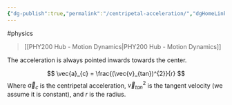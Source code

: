 ```yaml
---
{"dg-publish":true,"permalink":"/centripetal-acceleration/","dgHomeLink":true,"dgPassFrontmatter":false,"dgShowLocalGraph":true}
---
```


#physics 
> [[PHY200 Hub - Motion Dynamics|PHY200 Hub - Motion Dynamics]]

The acceleration is always pointed inwards towards the center.

$$
\vec{a}_{c} = \frac{(\vec{v}_{tan})^{2}}{r}
$$
Where $\vec{a}_{c}$ is the centripetal acceleration, $\vec{v}_{tan}^{2}$ is the tangent velocity (we assume it is constant), and $r$ is the radius.

<style>
.container {font-family: sans-serif; text-align: center;}
.button-wrapper button {z-index: 1;height: 40px; width: 100px; margin: 10px;padding: 5px;}
.excalidraw .App-menu_top .buttonList { display: flex;}
.excalidraw-wrapper { height: 800px; margin: 50px; position: relative;}
:root[dir="ltr"] .excalidraw .layer-ui__wrapper .zen-mode-transition.App-menu_bottom--transition-left {transform: none;}
</style><script src="https://unpkg.com/react@17/umd/react.production.min.js"></script><script src="https://unpkg.com/react-dom@17/umd/react-dom.production.min.js"></script><script type="text/javascript" src="https://unpkg.com/@excalidraw/excalidraw@0.12.0/dist/excalidraw.production.min.js"></script><div id="Centripetal_Acceleration_2023-01-04_1619.13.excalidraw.md1"></div><script>(function(){const InitialData={"type":"excalidraw","version":2,"source":"https://excalidraw.com","elements":[{"type":"ellipse","version":85,"versionNonce":1750512986,"isDeleted":false,"id":"rnZHaCH_H66beR7Y6j74m","fillStyle":"hachure","strokeWidth":2,"strokeStyle":"solid","roughness":0,"opacity":50,"angle":0,"x":37.199951171875,"y":-205.64380645751953,"strokeColor":"#000000","backgroundColor":"transparent","width":336,"height":336,"seed":1809743905,"groupIds":[],"strokeSharpness":"sharp","boundElements":[{"id":"IkLn2VZMvpInTT3RoaEB3","type":"arrow"},{"id":"XcyxoogAE8MVc8itgUxGl","type":"arrow"},{"id":"YP-2U6M81G9XvA62XvNx9","type":"arrow"},{"id":"GxUzg2ZZr8cQCW2bPVJGQ","type":"arrow"},{"id":"tmvT8x9Sg7g31O-XwbP8a","type":"arrow"}],"updated":1674070479314,"link":null,"locked":false},{"type":"arrow","version":133,"versionNonce":117318490,"isDeleted":false,"id":"GXizbc5nAQ_d6AdkDHZ-Y","fillStyle":"hachure","strokeWidth":1,"strokeStyle":"solid","roughness":0,"opacity":30,"angle":0,"x":201.199951171875,"y":-36.043800354003906,"strokeColor":"#000000","backgroundColor":"transparent","width":1.4210854715202004e-14,"height":168,"seed":660721263,"groupIds":[],"strokeSharpness":"round","boundElements":[],"updated":1674070476698,"link":null,"locked":false,"startBinding":null,"endBinding":null,"lastCommittedPoint":null,"startArrowhead":null,"endArrowhead":"arrow","points":[[0,0],[1.4210854715202004e-14,-168]]},{"type":"arrow","version":294,"versionNonce":166451014,"isDeleted":false,"id":"oTXvmHb31hqnTy1bk2InA","fillStyle":"hachure","strokeWidth":1,"strokeStyle":"solid","roughness":0,"opacity":30,"angle":0,"x":202,"y":-37.043800354003906,"strokeColor":"#000000","backgroundColor":"transparent","width":170.4000244140625,"height":0,"seed":1396429825,"groupIds":[],"strokeSharpness":"round","boundElements":[],"updated":1674070476698,"link":null,"locked":false,"startBinding":null,"endBinding":null,"lastCommittedPoint":null,"startArrowhead":null,"endArrowhead":"arrow","points":[[0,0],[170.4000244140625,0]]},{"type":"arrow","version":428,"versionNonce":1020569626,"isDeleted":false,"id":"IkLn2VZMvpInTT3RoaEB3","fillStyle":"hachure","strokeWidth":1,"strokeStyle":"solid","roughness":0,"opacity":30,"angle":0,"x":200.79998779296875,"y":-36.043800354003906,"strokeColor":"#000000","backgroundColor":"transparent","width":0,"height":166.39999389648438,"seed":1847339151,"groupIds":[],"strokeSharpness":"round","boundElements":[],"updated":1674070476698,"link":null,"locked":false,"startBinding":null,"endBinding":{"elementId":"rnZHaCH_H66beR7Y6j74m","focus":-0.026190258207775298,"gap":1},"lastCommittedPoint":null,"startArrowhead":null,"endArrowhead":"arrow","points":[[0,0],[0,166.39999389648438]]},{"type":"arrow","version":515,"versionNonce":641531526,"isDeleted":false,"id":"xYPkghhCE9KFNjRvx1m5o","fillStyle":"hachure","strokeWidth":1,"strokeStyle":"solid","roughness":0,"opacity":30,"angle":0,"x":194.39996337890625,"y":-36.043800354003906,"strokeColor":"#000000","backgroundColor":"transparent","width":153.199951171875,"height":0,"seed":797158369,"groupIds":[],"strokeSharpness":"round","boundElements":[],"updated":1674070476698,"link":null,"locked":false,"startBinding":null,"endBinding":null,"lastCommittedPoint":null,"startArrowhead":null,"endArrowhead":"arrow","points":[[0,0],[-153.199951171875,0]]},{"type":"arrow","version":87,"versionNonce":654087386,"isDeleted":false,"id":"XcyxoogAE8MVc8itgUxGl","fillStyle":"hachure","strokeWidth":1,"strokeStyle":"dashed","roughness":0,"opacity":100,"angle":0,"x":203.60009765625,"y":-209.64379119873047,"strokeColor":"#0b7285","backgroundColor":"transparent","width":127.199951171875,"height":0,"seed":1019625135,"groupIds":[],"strokeSharpness":"round","boundElements":[],"updated":1674070476698,"link":null,"locked":false,"startBinding":{"elementId":"rnZHaCH_H66beR7Y6j74m","focus":-1.0238094329833984,"gap":4.007425078826913},"endBinding":null,"lastCommittedPoint":null,"startArrowhead":null,"endArrowhead":"arrow","points":[[0,0],[127.199951171875,0]]},{"type":"arrow","version":115,"versionNonce":1147616710,"isDeleted":false,"id":"YP-2U6M81G9XvA62XvNx9","fillStyle":"hachure","strokeWidth":1,"strokeStyle":"dashed","roughness":0,"opacity":100,"angle":0,"x":374.800048828125,"y":-37.643760681152344,"strokeColor":"#0b7285","backgroundColor":"transparent","width":0,"height":140,"seed":147163073,"groupIds":[],"strokeSharpness":"round","boundElements":[],"updated":1674070476698,"link":null,"locked":false,"startBinding":{"elementId":"rnZHaCH_H66beR7Y6j74m","focus":-1.0095243908110119,"gap":1.6000976562561675},"endBinding":null,"lastCommittedPoint":null,"startArrowhead":null,"endArrowhead":"arrow","points":[[0,0],[0,140]]},{"type":"arrow","version":113,"versionNonce":118024602,"isDeleted":false,"id":"GxUzg2ZZr8cQCW2bPVJGQ","fillStyle":"hachure","strokeWidth":1,"strokeStyle":"dashed","roughness":0,"opacity":100,"angle":0,"x":199.5999755859375,"y":131.95621490478516,"strokeColor":"#0b7285","backgroundColor":"transparent","width":129.59991455078125,"height":0,"seed":1980272847,"groupIds":[],"strokeSharpness":"round","boundElements":[],"updated":1674070476698,"link":null,"locked":false,"startBinding":{"elementId":"rnZHaCH_H66beR7Y6j74m","focus":-1.009523936680385,"gap":1.6924481898275303},"endBinding":null,"lastCommittedPoint":null,"startArrowhead":null,"endArrowhead":"arrow","points":[[0,0],[-129.59991455078125,0]]},{"type":"arrow","version":147,"versionNonce":2038928646,"isDeleted":false,"id":"tmvT8x9Sg7g31O-XwbP8a","fillStyle":"hachure","strokeWidth":1,"strokeStyle":"dashed","roughness":0,"opacity":100,"angle":0,"x":37.2000732421875,"y":-38.44377899169922,"strokeColor":"#0b7285","backgroundColor":"transparent","width":1.4210854715202004e-14,"height":170.39999389648438,"seed":958457761,"groupIds":[],"strokeSharpness":"round","boundElements":[],"updated":1674070476698,"link":null,"locked":false,"startBinding":{"elementId":"rnZHaCH_H66beR7Y6j74m","focus":-0.999999273390997,"gap":1},"endBinding":null,"lastCommittedPoint":null,"startArrowhead":null,"endArrowhead":"arrow","points":[[0,0],[1.4210854715202004e-14,-170.39999389648438]]},{"type":"ellipse","version":96,"versionNonce":1949083226,"isDeleted":false,"id":"E_UkfubGdd2OJBSz-Sh1B","fillStyle":"hachure","strokeWidth":1,"strokeStyle":"solid","roughness":0,"opacity":100,"angle":0,"x":192.4000244140625,"y":-47.24376678466797,"strokeColor":"#000000","backgroundColor":"#868e96","width":19.20001220703125,"height":19.20001220703125,"seed":326868719,"groupIds":[],"strokeSharpness":"sharp","boundElements":[],"updated":1674070476698,"link":null,"locked":false},{"type":"ellipse","version":69,"versionNonce":790299718,"isDeleted":false,"id":"hkuh0khLvDrFuqKKVe1W8","fillStyle":"solid","strokeWidth":1,"strokeStyle":"solid","roughness":1,"opacity":100,"angle":0,"x":188.9727544692721,"y":-220.56273933958133,"strokeColor":"#000000","backgroundColor":"#15aabf","width":24.38085827795183,"height":24.38085827795183,"seed":884887046,"groupIds":[],"strokeSharpness":"sharp","boundElements":[],"updated":1674070476698,"link":null,"locked":false},{"type":"arrow","version":305,"versionNonce":658164506,"isDeleted":false,"id":"tZSK47VPSOuVUjD5kcVy0","fillStyle":"solid","strokeWidth":1,"strokeStyle":"solid","roughness":1,"opacity":100,"angle":0,"x":205.88731551022735,"y":-197.33097783004158,"strokeColor":"#d9480f","backgroundColor":"#15aabf","width":0,"height":89.39651793051627,"seed":883186202,"groupIds":[],"strokeSharpness":"round","boundElements":[],"updated":1674070476698,"link":null,"locked":false,"startBinding":null,"endBinding":{"elementId":"EreFV0kk","focus":-2.269668728151982,"gap":10.792184189291845},"lastCommittedPoint":null,"startArrowhead":null,"endArrowhead":"arrow","points":[[0,0],[0,89.39651793051627]]},{"type":"image","version":264,"versionNonce":385780614,"isDeleted":false,"id":"EreFV0kk","fillStyle":"hachure","strokeWidth":1,"strokeStyle":"solid","roughness":1,"opacity":100,"angle":0,"x":216.6794996995192,"y":-129.86094591756833,"strokeColor":"#000000","backgroundColor":"transparent","width":17,"height":18,"seed":45314,"groupIds":[],"strokeSharpness":"sharp","boundElements":[{"id":"tZSK47VPSOuVUjD5kcVy0","type":"arrow"}],"updated":1674070476698,"link":null,"locked":false,"status":"pending","fileId":"262fad94daa01c514376697260cb4d78d161a99e","scale":[1,1]},{"type":"arrow","version":497,"versionNonce":397591194,"isDeleted":false,"id":"w8OtCGQgRu-EdIFFJIxkx","fillStyle":"solid","strokeWidth":1,"strokeStyle":"solid","roughness":1,"opacity":50,"angle":0,"x":372.1538461538461,"y":-36.057861320395745,"strokeColor":"#d9480f","backgroundColor":"#15aabf","width":101.28071999929335,"height":0,"seed":1683525190,"groupIds":[],"strokeSharpness":"round","boundElements":[],"updated":1674070486614,"link":null,"locked":false,"startBinding":null,"endBinding":{"elementId":"eklHKbX0w97GmAnCrM3bF","focus":-2.315253817072027,"gap":12.022965940093115},"lastCommittedPoint":null,"startArrowhead":null,"endArrowhead":"arrow","points":[[0,0],[-101.28071999929335,0]]},{"type":"image","version":369,"versionNonce":63163398,"isDeleted":false,"id":"eklHKbX0w97GmAnCrM3bF","fillStyle":"hachure","strokeWidth":1,"strokeStyle":"solid","roughness":1,"opacity":50,"angle":0,"x":282.89609209464584,"y":-24.2205769667475,"strokeColor":"#000000","backgroundColor":"transparent","width":17,"height":18,"seed":368238874,"groupIds":[],"strokeSharpness":"sharp","boundElements":[{"id":"w8OtCGQgRu-EdIFFJIxkx","type":"arrow"}],"updated":1674070486614,"link":null,"locked":false,"status":"pending","fileId":"9ffb9715423ce22ef0bb97a813240a7157c12def","scale":[1,1]},{"type":"arrow","version":1116,"versionNonce":1285718342,"isDeleted":false,"id":"XaZ1iGL0nodCXL6CNgrpu","fillStyle":"solid","strokeWidth":1,"strokeStyle":"solid","roughness":1,"opacity":60,"angle":0,"x":318.9616100646952,"y":-157.58046629804085,"strokeColor":"#d9480f","backgroundColor":"#15aabf","width":77.14071107479572,"height":77.14071107479569,"seed":1961917018,"groupIds":[],"strokeSharpness":"round","boundElements":[],"updated":1674070483691,"link":null,"locked":false,"startBinding":null,"endBinding":null,"lastCommittedPoint":null,"startArrowhead":null,"endArrowhead":"arrow","points":[[0,0],[-77.14071107479572,77.14071107479569]]},{"type":"image","version":595,"versionNonce":632659482,"isDeleted":false,"id":"BGxgR8gf5-PBv-UAY5JdE","fillStyle":"hachure","strokeWidth":1,"strokeStyle":"solid","roughness":1,"opacity":60,"angle":0,"x":267.6609843231454,"y":-94.45383305333493,"strokeColor":"#000000","backgroundColor":"transparent","width":17,"height":18,"seed":1814982726,"groupIds":[],"strokeSharpness":"sharp","boundElements":[],"updated":1674070483691,"link":null,"locked":false,"status":"pending","fileId":"690bb14d4cd52d37e4d8addbc42b3d445e837b23","scale":[1,1]}],"appState":{"theme":"dark","viewBackgroundColor":"#ffffff","currentItemStrokeColor":"#d9480f","currentItemBackgroundColor":"#15aabf","currentItemFillStyle":"solid","currentItemStrokeWidth":1,"currentItemStrokeStyle":"solid","currentItemRoughness":1,"currentItemOpacity":50,"currentItemFontFamily":1,"currentItemFontSize":20,"currentItemTextAlign":"left","currentItemStrokeSharpness":"sharp","currentItemStartArrowhead":null,"currentItemEndArrowhead":"arrow","currentItemLinearStrokeSharpness":"round","gridSize":null,"colorPalette":{}},"files":{}};InitialData.scrollToContent=true;App=()=>{const e=React.useRef(null),t=React.useRef(null),[n,i]=React.useState({width:void 0,height:void 0});return React.useEffect(()=>{i({width:t.current.getBoundingClientRect().width,height:t.current.getBoundingClientRect().height});const e=()=>{i({width:t.current.getBoundingClientRect().width,height:t.current.getBoundingClientRect().height})};return window.addEventListener("resize",e),()=>window.removeEventListener("resize",e)},[t]),React.createElement(React.Fragment,null,React.createElement("div",{className:"excalidraw-wrapper",ref:t},React.createElement(ExcalidrawLib.Excalidraw,{ref:e,width:n.width,height:n.height,initialData:InitialData,viewModeEnabled:!0,zenModeEnabled:!0,gridModeEnabled:!1})))},excalidrawWrapper=document.getElementById("Centripetal_Acceleration_2023-01-04_1619.13.excalidraw.md1");ReactDOM.render(React.createElement(App),excalidrawWrapper);})();</script>